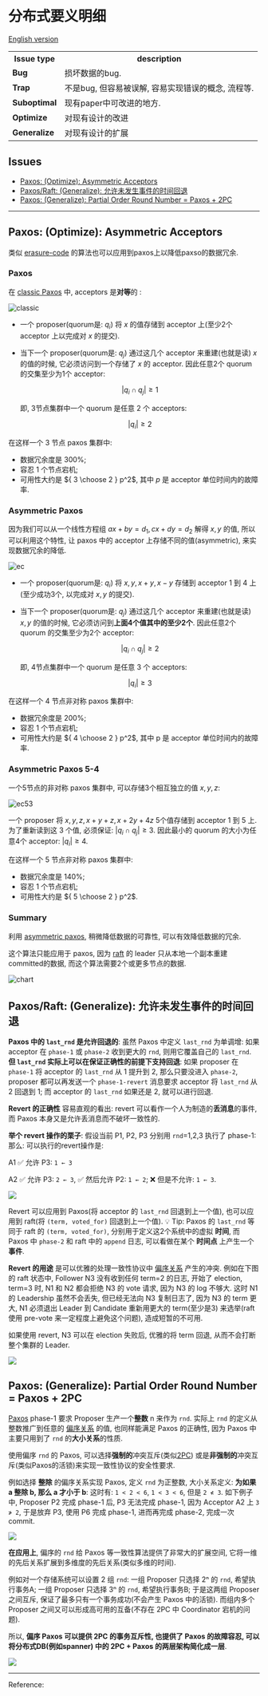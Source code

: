 # 分布式要义明细

[English version](README.md)

<!-- DO NOT EDIT README.md directly. It is built from [src/README.md](src/README.md). -->

<table>
<tr class="header">
<th>Issue type</th>
<th>description</th>
</tr>
<tr class="odd">
<td><strong>Bug</strong></td>
<td>损坏数据的bug.</td>
</tr>
<tr class="even">
<td><strong>Trap</strong></td>
<td>不是bug, 但容易被误解, 容易实现错误的概念, 流程等.</td>
</tr>
<tr class="odd">
<td><strong>Suboptimal</strong></td>
<td>现有paper中可改进的地方.</td>
</tr>
<tr class="even">
<td><strong>Optimize</strong></td>
<td>对现有设计的改进</td>
</tr>
<tr class="odd">
<td><strong>Generalize</strong></td>
<td>对现有设计的扩展</td>
</tr>
</table>

## Issues

<!-- START doctoc generated TOC please keep comment here to allow auto update -->
<!-- DON'T EDIT THIS SECTION, INSTEAD RE-RUN doctoc TO UPDATE -->

- [Paxos: (Optimize): Asymmetric Acceptors](#paxos-optimize-asymmetric-acceptors)
- [Paxos/Raft: (Generalize): 允许未发生事件的时间回退](#paxosraft-generalize-%E5%85%81%E8%AE%B8%E6%9C%AA%E5%8F%91%E7%94%9F%E4%BA%8B%E4%BB%B6%E7%9A%84%E6%97%B6%E9%97%B4%E5%9B%9E%E9%80%80)
- [Paxos: (Generalize): Partial Order Round Number = Paxos + 2PC](#paxos-generalize-partial-order-round-number--paxos--2pc)

<!-- END doctoc generated TOC please keep comment here to allow auto update -->

<!-- #### List -->

---

## Paxos: (Optimize): Asymmetric Acceptors

类似 [erasure-code](https://en.wikipedia.org/wiki/Erasure_code) 的算法也可以应用到paxos上以降低paxso的数据冗余.

### Paxos

在 [classic Paxos](http://lamport.azurewebsites.net/pubs/pubs.html#paxos-simple) 中, acceptors 是**对等**的 :

![classic](https://cdn.jsdelivr.net/gh/drmingdrmer/consensus-essence@2pcpaxos-asset/CN/8f2689f1e7dba5f9-asymmetric-paxos-classic.jpeg)

-   一个 proposer(quorum是: $q_i$) 将 $x$ 的值存储到 acceptor 上(至少2个 acceptor 上以完成对 $x$ 的提交).

-   当下一个 proposer(quorum是: $q_j$) 通过这几个 acceptor 来重建(也就是读) $x$ 的值的时候, 它必须访问到一个存储了 $x$ 的 acceptor.
    因此任意2个 quorum 的交集至少为1个 acceptor:

    $$|q_i \cap q_j| \ge 1$$

    即, 3节点集群中一个 quorum 是任意 2 个 acceptors:

    $$|q_i| \ge 2$$

在这样一个 3 节点 paxos 集群中:

-   数据冗余度是 300%;
-   容忍 1 个节点宕机;
-   可用性大约是 ${ 3 \choose 2  } p^2$, 其中 $p$ 是 acceptor 单位时间内的故障率.

### Asymmetric Paxos

因为我们可以从一个线性方程组 $ax+by=d_1, cx+dy=d_2$ 解得 $x, y$ 的值, 所以可以利用这个特性, 让 paxos 中的 acceptor 上存储不同的值(asymmetric), 来实现数据冗余的降低.

![ec](https://cdn.jsdelivr.net/gh/drmingdrmer/consensus-essence@2pcpaxos-asset/CN/0bb845a2df1a5134-asymmetric-paxos-ec.jpeg)

-   一个 proposer(quorum是: $q_i$) 将 $x, y, x+y, x-y$ 存储到 acceptor 1 到 4 上(至少成功3个, 以完成对 $x, y$ 的提交).

-   当下一个 proposer(quorum是: $q_j$) 通过这几个 acceptor 来重建(也就是读) $x, y$ 的值的时候, 它必须访问到**上面4个值其中的至少2个**.
    因此任意2个 quorum 的交集至少为2个 acceptor:

    $$|q_i \cap q_j| \ge 2$$

    即, 4节点集群中一个 quorum 是任意 3 个 acceptors:

    $$|q_i| \ge 3$$

在这样一个 4 节点非对称 paxos 集群中:

-   数据冗余度是 200%;
-   容忍 1 个节点宕机;
-   可用性大约是 ${ 4 \choose 2  } p^2$, 其中 p 是 acceptor 单位时间内的故障率.

### Asymmetric Paxos 5-4

一个5节点的非对称 paxos 集群中, 可以存储3个相互独立的值 $x, y, z$:

![ec53](https://cdn.jsdelivr.net/gh/drmingdrmer/consensus-essence@2pcpaxos-asset/CN/586e20c6dfc9460f-asymmetric-paxos-ec-53.jpeg)

一个 proposer 将 $x, y, z, x+y+z, x+2y+4z$ 5个值存储到 acceptor 1 到 5 上.
为了重新读到这 3 个值, 必须保证: $|q_i \cap q_j| \ge 3$.
因此最小的 quorum 的大小为任意4个 acceptor: $|q_i| \ge 4$.

在这样一个 5 节点非对称 paxos 集群中:

-   数据冗余度是 140%;
-   容忍 1 个节点宕机;
-   可用性大约是 ${ 5 \choose 2  } p^2$.

### Summary

利用 [asymmetric paxos](https://github.com/drmingdrmer/consensus-bugs/blob/main/CN.md#paxos-optimize-asymmetric-acceptors), 稍微降低数据的可靠性, 可以有效降低数据的冗余.

这个算法只能应用于 paxos, 因为 [raft](https://raft.github.io/) 的 leader 只从本地一个副本重建committed的数据, 而这个算法需要2个或更多节点的数据.

![chart](https://cdn.jsdelivr.net/gh/drmingdrmer/consensus-essence@2pcpaxos-asset/CN/781c336bed9bc848-asymmetric-paxos-chart.jpeg)

## Paxos/Raft: (Generalize): 允许未发生事件的时间回退

**Paxos 中的 `last_rnd` 是允许回退的**: 虽然 Paxos 中定义 `last_rnd`  为单调增: 如果 acceptor 在 `phase-1` 或 `phase-2` 收到更大的 `rnd`, 则用它覆盖自己的 `last_rnd`. **但 `last_rnd` 实际上可以在保证正确性的前提下支持回退**: 如果 proposer 在 `phase-1` 将 acceptor 的 `last_rnd` 从 1 提升到 2,
那么只要没进入 `phase-2`, proposer 都可以再发送一个 `phase-1-revert` 消息要求 acceptor 将 `last_rnd` 从 2 回退到 1; 而 acceptor 的 `last_rnd` 如果还是 2, 就可以进行回退.

**Revert 的正确性** 容易直观的看出: revert 可以看作一个人为制造的**丢消息**的事件, 而 Paxos 本身又是允许丢消息而不破坏一致性的.

**举个 revert 操作的栗子**: 假设当前 P1, P2, P3 分别用 `rnd`=1,2,3 执行了 phase-1: 那么:
可以执行的revert操作是:

A1 ✅ 允许 P3: `1 ← 3`

A2 ✅ 允许 P3: `2 ← 3`, ✅ 然后允许 P2: `1 ← 2`; ❌ 但是不允许: `1 ← 3`.

![](https://cdn.jsdelivr.net/gh/drmingdrmer/consensus-essence@2pcpaxos-asset/CN/37058a8e8375f3cf-paxos-revert-rnd-margin.jpeg)

Revert 可以应用到 Paxos(将 acceptor 的 `last_rnd` 回退到上一个值), 也可以应用到 raft(将 `(term, voted_for)` 回退到上一个值).
💡 Tip: Paxos 的 `last_rnd` 等同于 raft 的 `(term, voted_for)`, 分别用于定义这2个系统中的虚拟 **时间**, 而 Paxos 中 `phase-2` 和 raft 中的 `append` 日志, 可以看做在某个 **时间点** 上产生一个 **事件**.

**Revert 的用途** 是可以优雅的处理一致性协议中 [偏序关系](https://zh.wikipedia.org/wiki/%E5%81%8F%E5%BA%8F%E5%85%B3%E7%B3%BB) 产生的冲突.
例如在下图的 raft 状态中, Follower N3 没有收到任何 term=2 的日志, 开始了 election,
term=3 时, N1 和 N2 都会拒绝 N3 的 vote 请求, 因为 N3 的 log 不够大.
这时 N1 的 Leadership 虽然不会丢失, 但已经无法向 N3 复制日志了, 因为 N3 的 term 更大,
N1 必须退出 Leader 到 Candidate 重新用更大的 term(至少是3) 来选举(raft 使用 pre-vote 来一定程度上避免这个问题), 造成短暂的不可用.

如果使用 revert, N3 可以在 election 失败后, 优雅的将 term 回退, 从而不会打断整个集群的 Leader.

![](https://cdn.jsdelivr.net/gh/drmingdrmer/consensus-essence@2pcpaxos-asset/CN/2c6d7d468a0ecc49-paxos-revert-rnd-raft-margin.jpeg)

## Paxos: (Generalize): Partial Order Round Number = Paxos + 2PC

[Paxos](https://en.wikipedia.org/wiki/Paxos_(computer_science)) phase-1 要求
Proposer 生产一个**整数** n 来作为 `rnd`.
实际上 `rnd` 的定义从整数推广到任意的 [偏序关系](https://en.wikipedia.org/wiki/Partially_ordered_set) 的值, 也同样能满足 Paxos 的正确性, 因为 Paxos 中主要只用到了 `rnd` 的**大小关系**的性质.

使用偏序 `rnd` 的 Paxos,
可以选择**强制的**冲突互斥(类似[2PC](https://en.wikipedia.org/wiki/Two-phase_commit_protocol))
或是**非强制的**冲突互斥(类似Paxos的活锁)来实现一致性协议的安全性要求.

例如选择 **整除** 的偏序关系实现 Paxos, 定义 `rnd` 为正整数,
大小关系定义: **为如果 a 整除 b, 那么 a 才小于 b**:
这时有: `1 < 2 < 6`, `1 < 3 < 6`, 但是 `2 ≮ 3`.
如下例子中, Proposer P2 完成 phase-1 后, P3 无法完成 phase-1, 因为 Acceptor A2 上 `3 ≯ 2`, 于是放弃 P3, 使用 P6 完成 phase-1, 进而再完成 phase-2, 完成一次commit.

![](https://cdn.jsdelivr.net/gh/drmingdrmer/consensus-essence@2pcpaxos-asset/CN/1edffee04dce1de6-paxos-partial-order-rnd.jpeg)

**在应用上**, 偏序的 `rnd` 给 Paxos 等一致性算法提供了非常大的扩展空间,
它将一维的先后关系扩展到多维度的先后关系(类似多维的时间).

例如对一个存储系统可以设置 2 组 `rnd`:
一组 Proposer 只选择 2ⁿ 的 `rnd`, 希望执行事务A;
一组 Proposer 只选择 3ⁿ 的 `rnd`, 希望执行事务B;
于是这两组 Proposer 之间互斥, 保证了最多只有一个事务成功(不会产生 Paxos 中的活锁).
而组内多个 Proposer 之间又可以形成高可用的互备(不存在 2PC 中 Coordinator 宕机的问题).

所以, **偏序 Paxos 可以提供 2PC 的事务互斥性, 也提供了 Paxos 的故障容忍, 可以将分布式DB(例如spanner) 中的 2PC + Paxos 的两层架构简化成一层**.

![](https://cdn.jsdelivr.net/gh/drmingdrmer/consensus-essence@2pcpaxos-asset/CN/3332869ed261c6d8-qrcode-hori-margin.jpg)

---



Reference:

